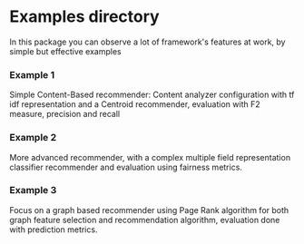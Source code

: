 # Examples directory

In this package you can observe a lot of framework's features at work, by simple but effective examples

### Example 1
Simple Content-Based recommender: Content analyzer configuration with tf idf representation and a Centroid recommender, evaluation with F2 measure, precision and recall

### Example 2
More advanced recommender, with a complex multiple field representation classifier recommender and evaluation using fairness metrics.

### Example 3
Focus on a graph based recommender using Page Rank algorithm for both graph feature selection and recommendation algorithm, evaluation done with prediction metrics.
